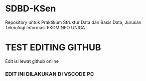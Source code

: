 # SDBD-KSen
Repository untuk Praktikum Struktur Data dan Basis Data, Jurusan Teknologi Informasi FKOMINFO UNIGA

# TEST EDITING GITHUB
Edit isi lewat github online

### EDIT INI DILAKUKAN DI VSCODE PC